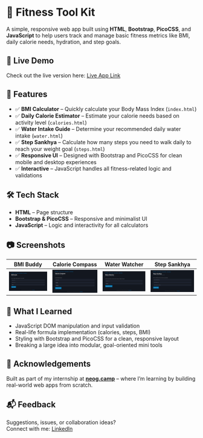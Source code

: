 # 🧰 Fitness Tool Kit

A simple, responsive web app built using **HTML**, **Bootstrap**, **PicoCSS**, and **JavaScript** to help users track and manage basic fitness metrics like BMI, daily calorie needs, hydration, and step goals.

## 🚀 Live Demo

Check out the live version here: [Live App Link](#)

## 📌 Features

- ✅ **BMI Calculator** – Quickly calculate your Body Mass Index (`index.html`)
- ✅ **Daily Calorie Estimator** – Estimate your calorie needs based on activity level (`calories.html`)
- ✅ **Water Intake Guide** – Determine your recommended daily water intake (`water.html`)
- ✅ **Step Sankhya** – Calculate how many steps you need to walk daily to reach your weight goal (`steps.html`)
- ✅ **Responsive UI** – Designed with Bootstrap and PicoCSS for clean mobile and desktop experiences
- ✅ **Interactive** – JavaScript handles all fitness-related logic and validations

## 🛠️ Tech Stack

- **HTML** – Page structure
- **Bootstrap & PicoCSS** – Responsive and minimalist UI
- **JavaScript** – Logic and interactivity for all calculators


## 📷 Screenshots

| BMI Buddy | Calorie Compass | Water Watcher | Step Sankhya |
|-----------|------------------|----------------|---------------|
| ![BMI](./screenshots/bmi.png) | ![Calorie](./screenshots/calorie.png) | ![Water](./screenshots/water.png) | ![Steps](./screenshots/steps.png) |

## 🧠 What I Learned

- JavaScript DOM manipulation and input validation
- Real-life formula implementation (calories, steps, BMI)
- Styling with Bootstrap and PicoCSS for a clean, responsive layout
- Breaking a large idea into modular, goal-oriented mini tools

## 🙌 Acknowledgements

Built as part of my internship at **[neog.camp](https://neog.camp)** – where I’m learning by building real-world web apps from scratch.

## 📬 Feedback

Suggestions, issues, or collaboration ideas?  
Connect with me: [LinkedIn](https://www.linkedin.com/in/muruga-sutha-k/)


